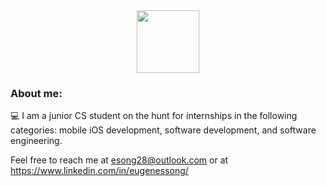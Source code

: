 <div id="header" align="center">
  <img src="https://media.giphy.com/media/M9gbBd9nbDrOTu1Mqx/giphy.gif" width="100"/>
</div>

### About me:

:computer: I am a junior CS student on the hunt for internships in the following categories: mobile iOS development, software development, and software engineering.


Feel free to reach me at esong28@outlook.com or at https://www.linkedin.com/in/eugenessong/
